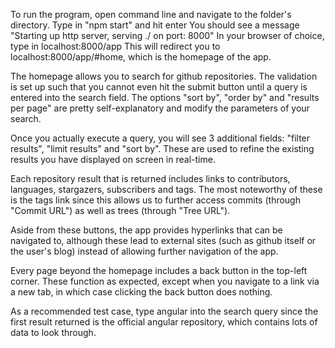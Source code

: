To run the program, open command line and navigate to the folder's directory.
Type in "npm start" and hit enter
You should see a message "Starting up http server, serving ./ on port: 8000"
In your browser of choice, type in localhost:8000/app
This will redirect you to localhost:8000/app/#home, which is the homepage of the app.

The homepage allows you to search for github repositories. The validation is set up
such that you cannot even hit the submit button until a query is entered into the 
search field. The options "sort by", "order by" and "results per page" are pretty
self-explanatory and modify the parameters of your search.

Once you actually execute a query, you will see 3 additional fields: "filter results",
"limit results" and "sort by". These are used to refine the existing results you have
displayed on screen in real-time.

Each repository result that is returned includes links to contributors, languages,
stargazers, subscribers and tags. The most noteworthy of these is the tags link
since this allows us to further access commits (through "Commit URL") as well as trees
(through "Tree URL").

Aside from these buttons, the app provides hyperlinks that can be navigated to, although
these lead to external sites (such as github itself or the user's blog) instead of allowing
further navigation of the app.

Every page beyond the homepage includes a back button in the top-left corner. These function
as expected, except when you navigate to a link via a new tab, in which case clicking the
back button does nothing.

As a recommended test case, type angular into the search query since the first result
returned is the official angular repository, which contains lots of data to look through.